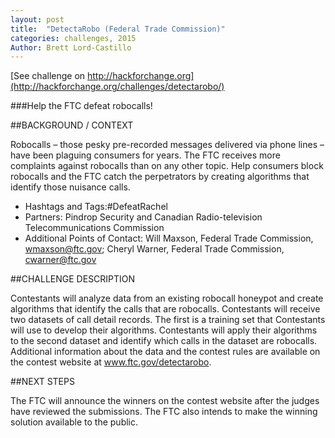 ```yaml
---
layout: post
title:  "DetectaRobo (Federal Trade Commission)"
categories: challenges, 2015
Author: Brett Lord-Castillo
---
```

[See challenge on http://hackforchange.org](http://hackforchange.org/challenges/detectarobo/)  

###Help the FTC defeat robocalls!
  
##BACKGROUND / CONTEXT  
  
Robocalls – those pesky pre-recorded messages delivered via phone lines – have been plaguing consumers for years. The FTC receives more complaints against robocalls than on any other topic. Help consumers block robocalls and the FTC catch the perpetrators by creating algorithms that identify those nuisance calls.  
  
* Hashtags and Tags:#DefeatRachel
* Partners: Pindrop Security and Canadian Radio-television Telecommunications Commission
* Additional Points of Contact: Will Maxson, Federal Trade Commission, wmaxson@ftc.gov; Cheryl Warner, Federal Trade Commission, cwarner@ftc.gov  
  
##CHALLENGE DESCRIPTION  
  
Contestants will analyze data from an existing robocall honeypot and create algorithms that identify the calls that are robocalls. Contestants will receive two datasets of call detail records. The first is a training set that Contestants will use to develop their algorithms. Contestants will apply their algorithms to the second dataset and identify which calls in the dataset are robocalls. Additional information about the data and the contest rules are available on the contest website at www.ftc.gov/detectarobo.  
  
##NEXT STEPS  
  
The FTC will announce the winners on the contest website after the judges have reviewed the submissions. The FTC also intends to make the winning solution available to the public.  
